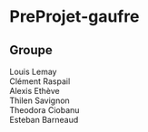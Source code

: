 # PreProjet-gaufre

## Groupe

Louis Lemay<br>
Clément Raspail<br>
Alexis Ethève<br>
Thilen Savignon<br>
Theodora Ciobanu<br>
Esteban Barneaud<br>
